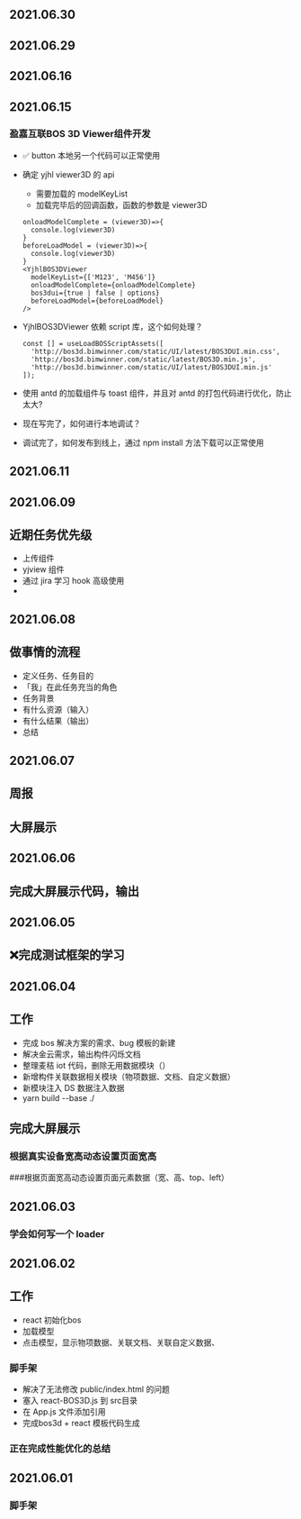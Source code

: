 ## 2021.06.30

### 





## 2021.06.29



## 2021.06.16





## 2021.06.15

### 盈嘉互联BOS 3D Viewer组件开发

- ✅ button 本地另一个代码可以正常使用

- 确定 yjhl viewer3D 的 api

  - 需要加载的 modelKeyList
  - 加载完毕后的回调函数，函数的参数是 viewer3D

  ```
  onloadModelComplete = (viewer3D)=>{
  	console.log(viewer3D)
  }
  beforeLoadModel = (viewer3D)=>{
  	console.log(viewer3D)
  }
  <YjhlBOS3DViewer
  	modelKeyList={['M123', 'M456']}
  	onloadModelComplete={onloadModelComplete}
  	bos3dui={true | false | options}
  	beforeLoadModel={beforeLoadModel}
  />
  ```

- YjhlBOS3DViewer 依赖 script 库，这个如何处理？

  ```
  const [] = useLoadBOSScriptAssets([
  	'http://bos3d.bimwinner.com/static/UI/latest/BOS3DUI.min.css',
  	'http://bos3d.bimwinner.com/static/latest/BOS3D.min.js',
  	'http://bos3d.bimwinner.com/static/UI/latest/BOS3DUI.min.js'
  ]);
  ```

- 使用 antd 的加载组件与 toast 组件，并且对 antd 的打包代码进行优化，防止太大?
- 现在写完了，如何进行本地调试？
- 调试完了，如何发布到线上，通过 npm install 方法下载可以正常使用



## 2021.06.11









## 2021.06.09

## 近期任务优先级

- 上传组件
- yjview 组件
- 通过 jira 学习 hook 高级使用
- 



## 2021.06.08

## 做事情的流程

- 定义任务、任务目的
- 「我」在此任务充当的角色
- 任务背景
- 有什么资源（输入）
- 有什么结果（输出）
- 总结





## 2021.06.07

## 周报

## 大屏展示

## 

## 2021.06.06

## 完成大屏展示代码，输出





## 2021.06.05

## ❌完成测试框架的学习



## 2021.06.04

## 工作

- 完成 bos 解决方案的需求、bug 模板的新建
- 解决金云需求，输出构件闪烁文档
- 整理麦秸 iot 代码，删除无用数据模块（）
- 新增构件关联数据相关模块（物项数据、文档、自定义数据）
- 新模块注入 DS 数据注入数据
- yarn build  --base ./

## 完成大屏展示

### 根据真实设备宽高动态设置页面宽高

###根据页面宽高动态设置页面元素数据（宽、高、top、left）







## 2021.06.03



### 学会如何写一个 loader



































## 2021.06.02

## 工作

- react 初始化bos
- 加载模型
- 点击模型，显示物项数据、关联文档、关联自定义数据、

### 脚手架

- 解决了无法修改 public/index.html 的问题
- 塞入 react-BOS3D.js 到 src目录
- 在 App.js 文件添加引用
- 完成bos3d + react 模板代码生成

### 正在完成性能优化的总结





## 2021.06.01

### 脚手架



